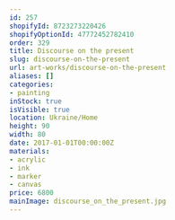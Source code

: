 ```yaml
---
id: 257
shopifyId: 8723273220426
shopifyOptionId: 47772452782410
order: 329
title: Discourse on the present
slug: discourse-on-the-present
url: art-works/discourse-on-the-present
aliases: []
categories:
- painting
inStock: true
isVisible: true
location: Ukraine/Home
height: 90
width: 80
date: 2017-01-01T00:00:00Z
materials:
- acrylic
- ink
- marker
- canvas
price: 6800
mainImage: discourse_on_the_present.jpg
---
```

